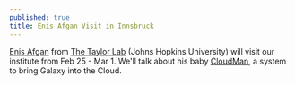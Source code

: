 ```yaml
---
published: true
title: Enis Afgan Visit in Innsbruck
---
```


[Enis Afgan](http://jamestaylor.org/people/enis/) from [The Taylor Lab](http://jamestaylor.org) (Johns Hopkins University) will visit our institute from Feb 25 - Mar 1.
We'll talk about his baby [CloudMan](https://wiki.galaxyproject.org/CloudMan), a system to bring Galaxy into the Cloud.
